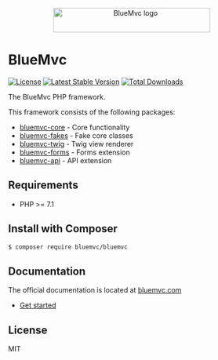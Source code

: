 <p align="center">
   <img src="https://cdn.bluemvc.net/img/logo-320x50.png" width="320" height="50" alt="BlueMvc logo">
</p>

# BlueMvc

[![License](https://poser.pugx.org/bluemvc/bluemvc/license)](https://packagist.org/packages/bluemvc/bluemvc)
[![Latest Stable Version](https://poser.pugx.org/bluemvc/bluemvc/v/stable)](https://packagist.org/packages/bluemvc/bluemvc)
[![Total Downloads](https://poser.pugx.org/bluemvc/bluemvc/downloads)](https://packagist.org/packages/bluemvc/bluemvc)

The BlueMvc PHP framework.

This framework consists of the following packages:

- [bluemvc-core](https://github.com/themichaelhall/bluemvc-core) - Core functionality
- [bluemvc-fakes](https://github.com/themichaelhall/bluemvc-fakes) - Fake core classes
- [bluemvc-twig](https://github.com/themichaelhall/bluemvc-twig) - Twig view renderer
- [bluemvc-forms](https://github.com/themichaelhall/bluemvc-forms) - Forms extension
- [bluemvc-api](https://github.com/themichaelhall/bluemvc-api) - API extension

## Requirements

- PHP >= 7.1

## Install with Composer

``` bash
$ composer require bluemvc/bluemvc
```

## Documentation

The official documentation is located at [bluemvc.com](https://bluemvc.com/)

- [Get started](https://bluemvc.com/tutorials/get-started/)

## License

MIT
